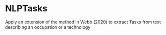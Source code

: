 # NLPTasks
 Apply an extension of the method in Webb (2020) to extract Tasks from text describing an occupation or a technology
